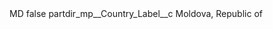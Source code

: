 <?xml version="1.0" encoding="UTF-8"?>
<CustomMetadata xmlns="http://soap.sforce.com/2006/04/metadata" xmlns:xsi="http://www.w3.org/2001/XMLSchema-instance" xmlns:xsd="http://www.w3.org/2001/XMLSchema">
    <label>MD</label>
    <protected>false</protected>
    <values>
        <field>partdir_mp__Country_Label__c</field>
        <value xsi:type="xsd:string">Moldova, Republic of</value>
    </values>
</CustomMetadata>
